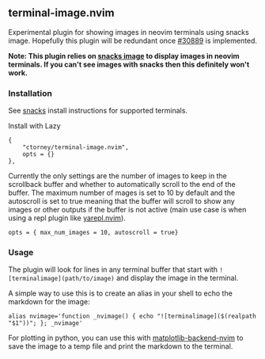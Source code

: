 ## terminal-image.nvim

Experimental plugin for showing images in neovim terminals using snacks image. Hopefully this plugin will be redundant once [#30889](https://github.com/neovim/neovim/issues/30889) is implemented.

**Note: This plugin relies on [snacks image](https://github.com/folke/snacks.nvim/blob/main/docs/image.md) to display images in neovim terminals. If you can't see images with snacks then this definitely won't work.**


### Installation

See [snacks](https://github.com/folke/snacks.nvim/blob/main/docs/image.md) install instructions for supported terminals.

Install with Lazy

```
{
    "ctorney/terminal-image.nvim",
    opts = {} 
},
```

Currently the only settings are the number of images to keep in the scrollback buffer and whether to automatically scroll to the end of the buffer. The maximum number of mages is set to 10 by default and the autoscroll is set to true meaning that the buffer will scroll to show any images or other outputs if the buffer is not active (main use case is when using a repl plugin like [yarepl.nvim](https://github.com/milanglacier/yarepl.nvim)).

```
opts = { max_num_images = 10, autoscroll = true}
```

### Usage

The plugin will look for lines in any terminal buffer that start with `![terminalimage](path/to/image)` and display the image in the terminal.

A simple way to use this is to create an alias in your shell to echo the markdown for the image:
```
alias nvimage='function _nvimage() { echo "![terminalimage]($(realpath "$1"))"; }; _nvimage'
```

For plotting in python, you can use this with [matplotlib-backend-nvim](https://github.com/ctorney/matplotlib-backend-nvim) to save the image to a temp file and print the markdown to the terminal.


